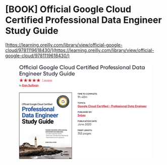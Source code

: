 # \[BOOK] Official Google Cloud Certified Professional Data Engineer Study Guide

[https://learning.oreilly.com/library/view/official-google-cloud/9781119618430/](https://learning.oreilly.com/library/view/official-google-cloud/9781119618430/)



<figure><img src="../../../.gitbook/assets/image (17).png" alt=""><figcaption></figcaption></figure>
